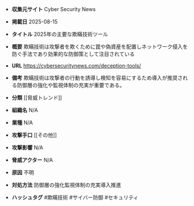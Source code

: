 - **収集元サイト**
Cyber Security News

- **掲載日**
2025-08-15

- **タイトル**
2025年の主要な欺瞞技術ツール

- **概要**
欺瞞技術は攻撃者を欺くために罠や偽資産を配置しネットワーク侵入を防ぐ手法であり効果的な防御策として注目されている

- **URL**
https://cybersecuritynews.com/deception-tools/

- **備考**
欺瞞技術は攻撃者の行動を誘導し検知を容易にするため導入が推奨される防御層の強化や監視体制の充実が重要である。

- **分類**
[[脅威トレンド]]

- **組織名**
N/A

- **業種**
N/A

- **攻撃手口**
[[その他]]

- **攻撃影響**
N/A

- **脅威アクター**
N/A

- **原因**
不明

- **対処方法**
防御層の強化監視体制の充実導入推進

- **ハッシュタグ**
#欺瞞技術 #サイバー防御 #セキュリティ
